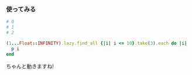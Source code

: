 ### 使ってみる

```ruby
# 0
# 1
# 2

(1...Float::INFINITY).lazy.find_all {|i| i <= 10}.take(3).each do |i|
  p i
end
```

ちゃんと動きますね! <!-- .element: class="fragment" data-fragment-index="1" -->

